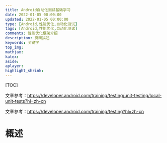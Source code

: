 ```yaml
---
title: Android自动化测试基础学习
date: 2022-01-05 00:00:00
updated: 2022-01-05 00:00:00
type: [Android,性能优化,自动化测试]
tags: [Android,性能优化,自动化测试]
comments: 性能优化框架介绍
description: 页面描述
keywords: 关键字
top_img:
mathjax:
katex:
aside:
aplayer:
highlight_shrink:
---
```




[TOC]

文章参考：https://developer.android.com/training/testing/unit-testing/local-unit-tests?hl=zh-cn

文章参考：https://developer.android.com/training/testing?hl=zh-cn

# 概述



